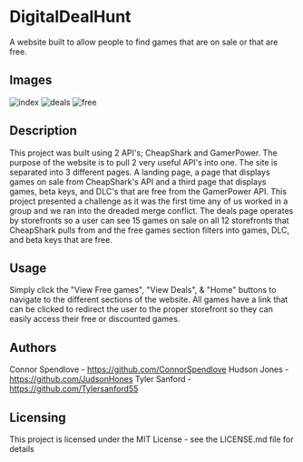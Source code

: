 # DigitalDealHunt
A website built to allow people to find games that are on sale or that are free.

## Images
![index](https://github.com/ConnorSpendlove/Project-1-Repo/assets/149963349/66852a93-9cf3-4fe1-b804-e0a9859753a9)
![deals](https://github.com/ConnorSpendlove/Project-1-Repo/assets/149963349/21432fc1-d360-4ff5-9f04-63a30474cf6d)
![free](https://github.com/ConnorSpendlove/Project-1-Repo/assets/149963349/4bfce4f1-7712-4ecd-a02c-652b1541b9b6)


## Description
This project was built using 2 API's; CheapShark and GamerPower. The purpose of the website is to pull 2 very useful API's into one. The site is separated into 3 different pages. A landing page, a page that displays games on sale from CheapShark's API and a third page that displays games, beta keys, and DLC's that are free from the GamerPower API. This project presented a challenge as it was the first time any of us worked in a group and we ran into the dreaded merge conflict. The deals page operates by storefronts so a user can see 15 games on sale on all 12 storefronts that CheapShark pulls from and the free games section filters into games, DLC, and beta keys that are free.

## Usage
Simply click the "View Free games", "View Deals", & "Home" buttons to navigate to the different sections of the website. All games have a link that can be clicked to redirect the user to the proper storefront so they can easily access their free or discounted games. 

## Authors
Connor Spendlove - https://github.com/ConnorSpendlove
Hudson Jones - https://github.com/JudsonHones
Tyler Sanford - https://github.com/Tylersanford55

## Licensing
This project is licensed under the MIT License - see the LICENSE.md file for details
